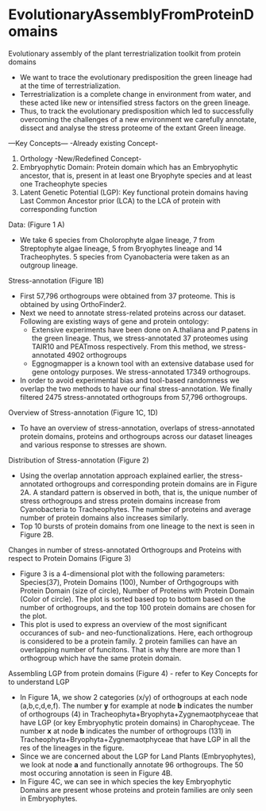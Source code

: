 # EvolutionaryAssemblyFromProteinDomains
Evolutionary assembly of the plant terrestrialization toolkit from protein domains
* We want to trace the evolutionary predisposition the green lineage had at the time of terrestrialization.
* Terrestrialization is a complete change in environment from water, and these acted like new or intensified stress factors on the green lineage.
* Thus, to track the evolutionary predisposition which led to successfully overcoming the challenges of a new environment we carefully annotate, dissect and analyse the stress proteome of the extant Green lineage.

—Key Concepts—
-Already existing Concept-
1. Orthology
-New/Redefined Concept-
1. Embryophytic Domain: Protein domain which has an Embryophytic ancestor, that is, present in at least one Bryophyte species and at least one Tracheophyte species
2. Latent Genetic Potential (LGP): Key functional protein domains having Last Common Ancestor prior (LCA) to the LCA of protein with corresponding function

Data: (Figure 1 A)
* We take 6 species from Cholorophyte algae lineage, 7 from Streptophyte algae lineage, 5 from Bryophytes lineage and 14 Tracheophytes. 5 species from Cyanobacteria were taken as an outgroup lineage.

Stress-annotation (Figure 1B)
* First 57,796 orthogroups were obtained from 37 proteome. This is obtained by using OrthoFinder2.
* Next we need to annotate stress-related proteins across our dataset. Following are existing ways of gene and protein ontology:
    * Extensive experiments have been done on A.thaliana and P.patens in the green lineage. Thus, we stress-annotated 37 proteomes using TAIR10 and PEATmoss respectively. From this method, we stress-annotated 4902 orthogroups
    * Eggnogmapper is a known tool with an extensive database used for gene ontology purposes. We stress-annotated 17349 orthogroups.
* In order to avoid experimental bias and tool-based randomness we overlap the two methods to have our final stress-annotation. We finally filtered 2475 stress-annotated orthogroups from 57,796 orthogroups.

Overview of Stress-annotation (Figure 1C, 1D)
* To have an overview of stress-annotation, overlaps of stress-annotated protein domains, proteins and orthogroups across our dataset lineages and various response to stresses are shown.

Distribution of Stress-annotation (Figure 2)
* Using the overlap annotation approach explained earlier, the stress-annotated orthogroups and corresponding protein domains are in Figure 2A. A standard pattern is observed in both, that is, the unique number of stress orthogroups and stress protein domains increase from Cyanobacteria to Tracheophytes. The number of proteins and average number of protein domains also increases similarly.
* Top 10 bursts of protein domains from one lineage to the next is seen in Figure 2B.

Changes in number of stress-annotated Orthogroups and Proteins with respect to Protein Domains (Figure 3)
* Figure 3 is a 4-dimensional plot with the following parameters: Species(37), Protein Domains (100), Number of Orthgogroups with Protein Domain (size of circle), Number of Proteins with Protein Domain (Color of circle). The plot is sorted based top to bottom based on the number of orthogroups, and the top 100 protein domains are chosen for the plot.
* This plot is used to express an overview of the most significant occurances of sub- and neo-functionalizations. Here, each orthogroup is considered to be a protein family. 2 protein families can have an overlapping number of funcitons. That is why there are more than 1 orthogroup which have the same protein domain.

Assembling LGP from protein domains (Figure 4) - refer to Key Concepts for to understand LGP
* In Figure 1A, we show 2 categories (x/y) of orthogroups at each node (a,b,c,d,e,f). The number **y** for example at node **b** indicates the number of orthogroups (4) in Tracheophyta+Bryophyta+Zygnemaotphyceae that have LGP (or key Embryophytic protein domains) in Charophyceae. The number **x** at node **b** indicates the number of orthogroups (131) in Tracheophyta+Bryophyta+Zygnemaotphyceae that have LGP in all the res of the lineages in the figure.
* Since we are concerned about the LGP for Land Plants (Embryophytes), we look at node **a** and functionally annotate 96 orthogroups. The 50 most occuring annotation is seen in Figure 4B.
* In Figure 4C, we can see in which species the key Embryophytic Domains are present whose proteins and protein families are only seen in Embryophytes.
